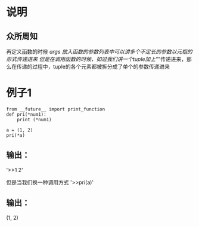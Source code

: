 # 说明
## 众所周知

再定义函数的时候 *args 放入函数的参数列表中可以讲多个不定长的参数以元祖的形式传递进来
但是在调用函数的时候，如过我们讲一个tuple加上"*"传递进来，那么在传递的过程中，tuple的各个元素都被拆分成了单个的参数传递进来
# 例子1
```
from __future__ import print_function
def pri(*num1):
    print (*num1)

a = (1, 2)
pri(*a)
```
## 输出：
'>>1 2'

但是当我们换一种调用方式
'>>pri(a)'

## 输出：
(1, 2)
